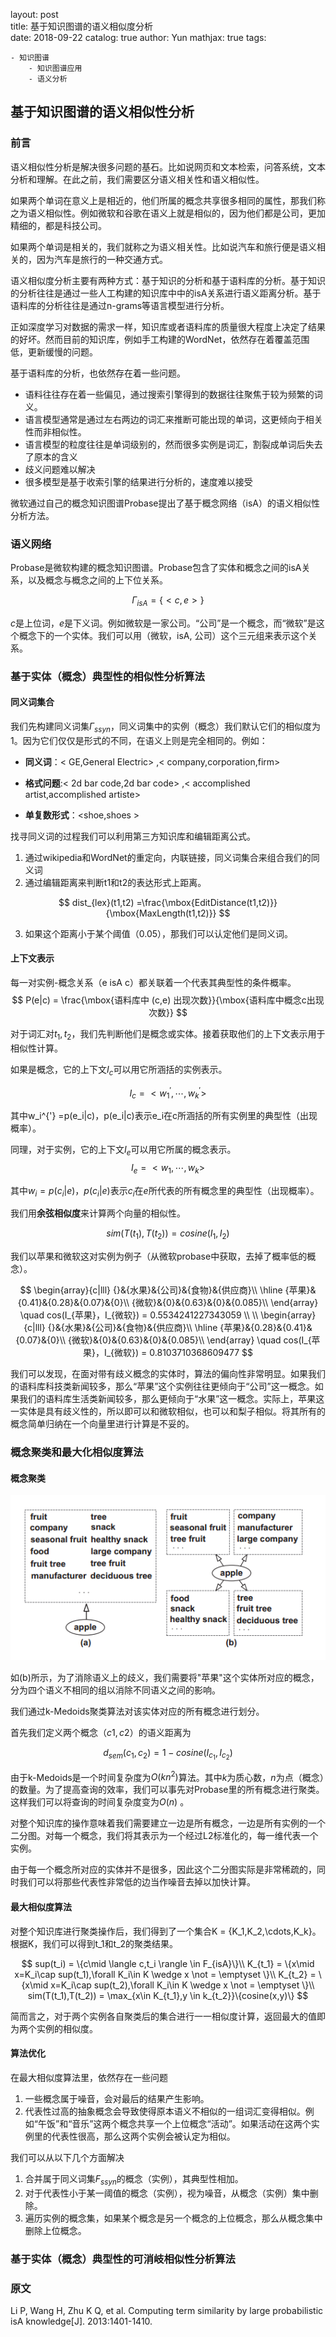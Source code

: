 layout: post  
title: 基于知识图谱的语义相似度分析  
date: 2018-09-22
catalog: true
author: Yun
mathjax: true
tags:

    - 知识图谱
        - 知识图谱应用
        - 语义分析





## 基于知识图谱的语义相似性分析

### 前言

语义相似性分析是解决很多问题的基石。比如说网页和文本检索，问答系统，文本分析和理解。在此之前，我们需要区分语义相关性和语义相似性。

如果两个单词在意义上是相近的，他们所属的概念共享很多相同的属性，那我们称之为语义相似性。例如微软和谷歌在语义上就是相似的，因为他们都是公司，更加精细的，都是科技公司。

如果两个单词是相关的，我们就称之为语义相关性。比如说汽车和旅行便是语义相关的，因为汽车是旅行的一种交通方式。

语义相似度分析主要有两种方式：基于知识的分析和基于语料库的分析。基于知识的分析往往是通过一些人工构建的知识库中中的isA关系进行语义距离分析。基于语料库的分析往往是通过n-grams等语言模型进行分析。

正如深度学习对数据的需求一样，知识库或者语料库的质量很大程度上决定了结果的好坏。然而目前的知识库，例如手工构建的WordNet，依然存在着覆盖范围低，更新缓慢的问题。

基于语料库的分析，也依然存在着一些问题。

- 语料往往存在着一些偏见，通过搜索引擎得到的数据往往聚焦于较为频繁的词义。
- 语言模型通常是通过左右两边的词汇来推断可能出现的单词，这更倾向于相关性而非相似性。
- 语言模型的粒度往往是单词级别的，然而很多实例是词汇，割裂成单词后失去了原本的含义
- 歧义问题难以解决
- 很多模型是基于收索引擎的结果进行分析的，速度难以接受

微软通过自己的概念知识图谱Probase提出了基于概念网络（isA）的语义相似性分析方法。



### 语义网络

Probase是微软构建的概念知识图谱。Probase包含了实体和概念之间的isA关系，以及概念与概念之间的上下位关系。

$$
\Gamma_{isA} = \{<c,e>\}
$$

$c$是上位词，$e$是下义词。例如微软是一家公司。“公司”是一个概念，而“微软”是这个概念下的一个实体。我们可以用（微软，isA, 公司）这个三元组来表示这个关系。






### 基于实体（概念）典型性的相似性分析算法



#### 同义词集合

我们先构建同义词集$\Gamma_{ssyn}$，同义词集中的实例（概念）我们默认它们的相似度为1。因为它们仅仅是形式的不同，在语义上则是完全相同的。例如：

- **同义词**：&lt; GE,General Electric&gt; ,&lt; company,corporation,firm&gt; 

- **格式问题**:&lt; 2d bar code,2d bar code&gt; ,&lt; accomplished artist,accomplished artiste&gt; 

- **单复数形式**：&lt;shoe,shoes &gt; 

找寻同义词的过程我们可以利用第三方知识库和编辑距离公式。

1. 通过wikipedia和WordNet的重定向，内联链接，同义词集合来组合我们的同义词
2. 通过编辑距离来判断t1和t2的表达形式上距离。

$$
dist_{lex}(t1,t2) =\frac{\mbox{EditDistance(t1,t2)}}{\mbox{MaxLength(t1,t2)}}
$$

3. 如果这个距离小于某个阈值（0.05），那我们可以认定他们是同义词。



#### 上下文表示

每一对实例-概念关系（e isA c）都关联着一个代表其典型性的条件概率。
$$
P(e|c) = \frac{\mbox{语料库中 (c,e) 出现次数}}{\mbox{语料库中概念c出现次数}}
$$

对于词汇对$t_1,t_2$，我们先判断他们是概念或实体。接着获取他们的上下文表示用于相似性计算。

如果是概念，它的上下文$I_c$可以用它所涵括的实例表示。

$$
I_c = <w_1^{'},\cdots,w_k^{'}>
$$

其中w_i^{'} =p(e_i|c)，p(e_i|c)表示e_i在c所涵括的所有实例里的典型性（出现概率）。

同理，对于实例，它的上下文$I_e$可以用它所属的概念表示。
$$
I_e = <w_1,\cdots,w_k>
$$

其中$w_i =p(c_i|e)$，$p(c_i|e)$表示$c_i$在$e$所代表的所有概念里的典型性（出现概率）。

我们用**余弦相似度**来计算两个向量的相似性。

$$
sim(T(t_1),T(t_2))=cosine(I_1,I_2)
$$



我们以苹果和微软这对实例为例子（从微软probase中获取，去掉了概率低的概念）。


$$
\begin{array}{c|lll}
{}&{水果}&{公司}&{食物}&{供应商}\\
\hline
{苹果}&{0.41}&{0.28}&{0.07}&{0}\\
{微软}&{0}&{0.63}&{0}&{0.085}\\
\end{array}
\quad cos(I_{苹果}，I_{微软}) = 0.5534241227343059
\\
\\
\begin{array}{c|lll}
{}&{水果}&{公司}&{食物}&{供应商}\\
\hline
{苹果}&{0.28}&{0.41}&{0.07}&{0}\\
{微软}&{0}&{0.63}&{0}&{0.085}\\
\end{array}
\quad cos(I_{苹果}，I_{微软}) = 0.8103710368609477
$$



我们可以发现，在面对带有歧义概念的实体时，算法的偏向性非常明显。如果我们的语料库科技类新闻较多，那么“苹果”这个实例往往更倾向于“公司”这一概念。如果我们的语料库生活类新闻较多，那么更倾向于“水果”这一概念。实际上，苹果这一实体是具有歧义性的，所以即可以和微软相似，也可以和梨子相似。将其所有的概念简单归纳在一个向量里进行计算是不妥的。



### 概念聚类和最大化相似度算法

#### 概念聚类

![cluster](https://github.com/FeiLiYun/feiliyun.github.io/raw/master/img/cluster.png)

如(b)所示，为了消除语义上的歧义，我们需要将"苹果"这个实体所对应的概念，分为四个语义不相同的组以消除不同语义之间的影响。

我们通过k-Medoids聚类算法对该实体对应的所有概念进行划分。

首先我们定义两个概念$（c1,c2）$的语义距离为

$$
d_{sem}(c_1,c_2)=1-cosine(I_{c_1},I_{c_2})
$$



由于k-Medoids是一个时间复杂度为$O(kn^2)$算法。其中$k$为质心数，$n$为点（概念）的数量。为了提高查询的效率，我们可以事先对Probase里的所有概念进行聚类。这样我们可以将查询的时间复杂度变为$O(n)$ 。

对整个知识库的操作意味着我们需要建立一边是所有概念，一边是所有实例的一个二分图。对每一个概念，我们将其表示为一个经过L2标准化的，每一维代表一个实例。

由于每一个概念所对应的实体并不是很多，因此这个二分图实际是非常稀疏的，同时我们可以将那些代表性非常低的边当作噪音去掉以加快计算。

#### 最大相似度算法

对整个知识库进行聚类操作后，我们得到了一个集合K = {K_1,K_2,\cdots,K_k}。根据K，我们可以得到t_1和t_2的聚类结果。

$$
sup(t_i) = \{c\mid \langle c,t_i \rangle \in F_{isA}\}\\
K_{t_1} = \{x\mid x=K_i\cap sup(t_1),\forall K_i\in K \wedge x \not = \emptyset \}\\
K_{t_2} = \{x\mid x=K_i\cap sup(t_2),\forall K_i\in K \wedge x \not = \emptyset \}\\
sim(T(t_1),T(t_2)) = \max_{x\in K_{t_1},y \in k_{t_2}}\{cosine(x,y)\}
$$

简而言之，对于两个实例各自聚类后的集合进行一一相似度计算，返回最大的值即为两个实例的相似度。



#### 算法优化

在最大相似度算法里，依然存在一些问题

1. 一些概念属于噪音，会对最后的结果产生影响。
2. 代表性过高的抽象概念会导致使得原本语义不相似的一组词汇变得相似。例如“午饭”和“音乐”这两个概念共享一个上位概念“活动”。如果活动在这两个实例里的代表性很高，那么这两个实例会被认定为相似。

我们可以从以下几个方面解决

1. 合并属于同义词集$F_{ssyn}$的概念（实例），其典型性相加。
2. 对于代表性小于某一阈值的概念（实例），视为噪音，从概念（实例）集中删除。
3. 遍历实例的概念集，如果某个概念是另一个概念的上位概念，那么从概念集中删除上位概念。



### 基于实体（概念）典型性的可消岐相似性分析算法



### 原文

Li P, Wang H, Zhu K Q, et al. Computing term similarity by large probabilistic isA knowledge[J]. 2013:1401-1410.



